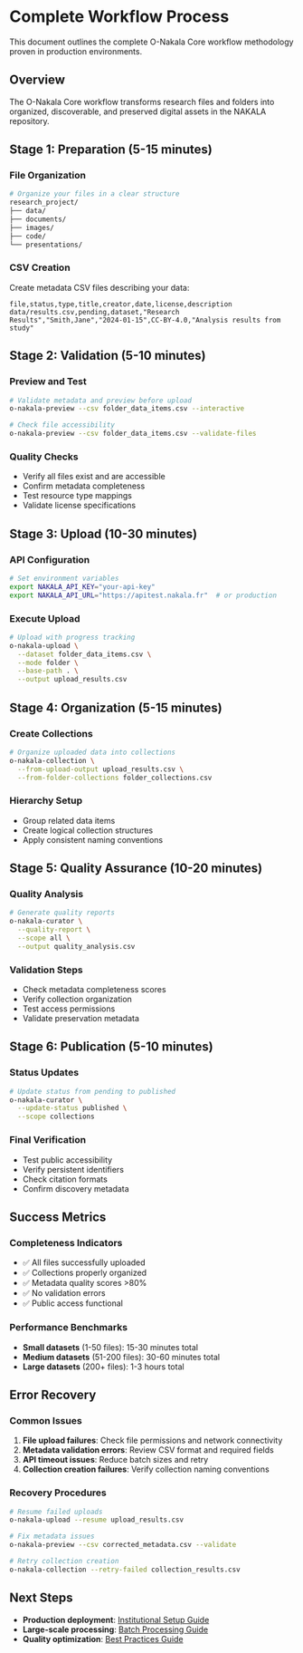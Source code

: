 # Complete Workflow Process

This document outlines the complete O-Nakala Core workflow methodology proven in production environments.

## Overview

The O-Nakala Core workflow transforms research files and folders into organized, discoverable, and preserved digital assets in the NAKALA repository.

## Stage 1: Preparation (5-15 minutes)

### File Organization
```bash
# Organize your files in a clear structure
research_project/
├── data/
├── documents/
├── images/
├── code/
└── presentations/
```

### CSV Creation
Create metadata CSV files describing your data:

```csv
file,status,type,title,creator,date,license,description
data/results.csv,pending,dataset,"Research Results","Smith,Jane","2024-01-15",CC-BY-4.0,"Analysis results from study"
```

## Stage 2: Validation (5-10 minutes)

### Preview and Test
```bash
# Validate metadata and preview before upload
o-nakala-preview --csv folder_data_items.csv --interactive

# Check file accessibility  
o-nakala-preview --csv folder_data_items.csv --validate-files
```

### Quality Checks
- Verify all files exist and are accessible
- Confirm metadata completeness
- Test resource type mappings
- Validate license specifications

## Stage 3: Upload (10-30 minutes)

### API Configuration
```bash
# Set environment variables
export NAKALA_API_KEY="your-api-key"
export NAKALA_API_URL="https://apitest.nakala.fr"  # or production
```

### Execute Upload
```bash
# Upload with progress tracking
o-nakala-upload \
  --dataset folder_data_items.csv \
  --mode folder \
  --base-path . \
  --output upload_results.csv
```

## Stage 4: Organization (5-15 minutes)

### Create Collections
```bash
# Organize uploaded data into collections
o-nakala-collection \
  --from-upload-output upload_results.csv \
  --from-folder-collections folder_collections.csv
```

### Hierarchy Setup
- Group related data items
- Create logical collection structures
- Apply consistent naming conventions

## Stage 5: Quality Assurance (10-20 minutes)

### Quality Analysis
```bash
# Generate quality reports
o-nakala-curator \
  --quality-report \
  --scope all \
  --output quality_analysis.csv
```

### Validation Steps
- Check metadata completeness scores
- Verify collection organization
- Test access permissions
- Validate preservation metadata

## Stage 6: Publication (5-10 minutes)

### Status Updates
```bash
# Update status from pending to published
o-nakala-curator \
  --update-status published \
  --scope collections
```

### Final Verification
- Test public accessibility
- Verify persistent identifiers
- Check citation formats
- Confirm discovery metadata

## Success Metrics

### Completeness Indicators
- ✅ All files successfully uploaded
- ✅ Collections properly organized  
- ✅ Metadata quality scores >80%
- ✅ No validation errors
- ✅ Public access functional

### Performance Benchmarks
- **Small datasets** (1-50 files): 15-30 minutes total
- **Medium datasets** (51-200 files): 30-60 minutes total  
- **Large datasets** (200+ files): 1-3 hours total

## Error Recovery

### Common Issues
1. **File upload failures**: Check file permissions and network connectivity
2. **Metadata validation errors**: Review CSV format and required fields
3. **API timeout issues**: Reduce batch sizes and retry
4. **Collection creation failures**: Verify collection naming conventions

### Recovery Procedures
```bash
# Resume failed uploads
o-nakala-upload --resume upload_results.csv

# Fix metadata issues
o-nakala-preview --csv corrected_metadata.csv --validate

# Retry collection creation
o-nakala-collection --retry-failed collection_results.csv
```

## Next Steps

- **Production deployment**: [Institutional Setup Guide](institutional-setup.md)
- **Large-scale processing**: [Batch Processing Guide](batch-processing.md)
- **Quality optimization**: [Best Practices Guide](best-practices.md)